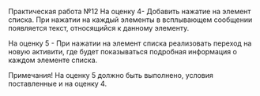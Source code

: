 Практическая работа №12
На оценку 4- Добавить нажатие на элемент списка. При нажатии на каждый элементы в всплывающем сообщении появляется текст, относящийся к данному элементу.

На оценку 5 - При нажатии на элемент списка реализовать переход на новую активити, где будет показываться подробная информация о каждом элементе списка.

Примечания! На оценку 5 должно быть выполнено, условия поставленные и на оценку 4.
